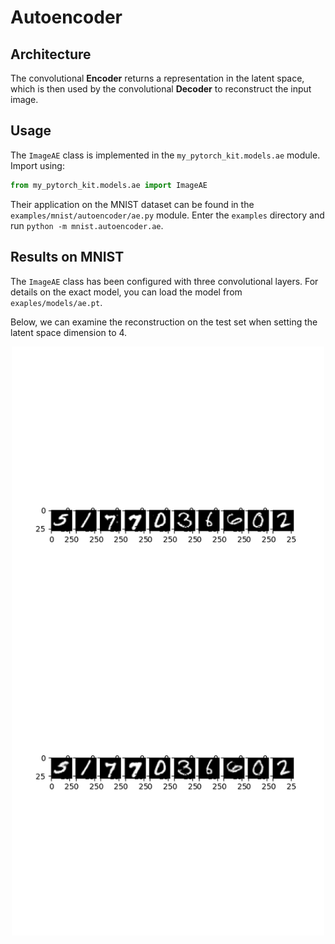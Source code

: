 
# Autoencoder

## Architecture
The convolutional **Encoder** returns a representation in the latent space, which is then used by the convolutional **Decoder** to reconstruct the input image.

## Usage
The `ImageAE` class is implemented in the `my_pytorch_kit.models.ae` module.
Import using:
```python
from my_pytorch_kit.models.ae import ImageAE
```
Their application on the MNIST dataset can be found in the `examples/mnist/autoencoder/ae.py` module.
Enter the `examples` directory and run `python -m mnist.autoencoder.ae`.

## Results on MNIST

The `ImageAE` class has been configured with three convolutional layers.
For details on the exact model, you can load the model from `exaples/models/ae.pt`.

Below, we can examine the reconstruction on the test set when setting the latent space dimension to 4.

<p align="middle">
    <img align="top" src="../assets/ae_reconstruction.png" width="500" />
</p>
